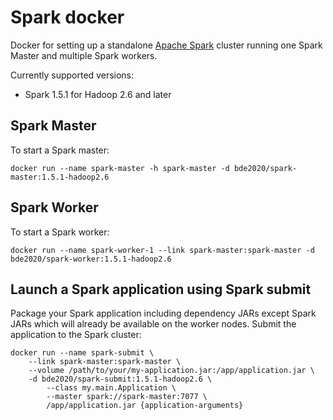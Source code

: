 # Spark docker

Docker for setting up a standalone [Apache Spark](http://spark.apache.org/) cluster running one Spark Master and multiple Spark workers.

Currently supported versions:
- Spark 1.5.1 for Hadoop 2.6 and later

## Spark Master
To start a Spark master:

    docker run --name spark-master -h spark-master -d bde2020/spark-master:1.5.1-hadoop2.6

## Spark Worker
To start a Spark worker:

    docker run --name spark-worker-1 --link spark-master:spark-master -d bde2020/spark-worker:1.5.1-hadoop2.6

## Launch a Spark application using Spark submit
Package your Spark application including dependency JARs except Spark JARs which will already be available on the worker nodes. Submit the application to the Spark cluster:

    docker run --name spark-submit \
        --link spark-master:spark-master \
        --volume /path/to/your/my-application.jar:/app/application.jar \
        -d bde2020/spark-submit:1.5.1-hadoop2.6 \
            --class my.main.Application \
            --master spark://spark-master:7077 \
            /app/application.jar {application-arguments}
